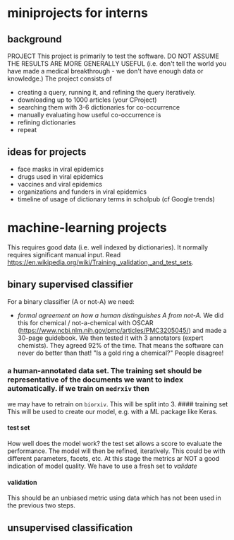 # miniprojects for interns

## background

PROJECT
This project is primarily to test the software. DO NOT ASSUME THE RESULTS ARE MORE GENERALLY USEFUL (i.e. don't tell the world you have made a medical breakthrough - we don't have enough data or knowledge.)
The project consists of 
* creating a query, running it, and refining the query iteratively.
* downloading up to 1000 articles (your CProject)
* searching them with 3-6 dictionaries for co-occurrence
* manually evaluating how useful co-occurrence is
* refining dictionaries
* repeat

## ideas for projects
* face masks in viral epidemics
* drugs used in viral epidemics
* vaccines and viral epidemics
* organizations and funders in viral epidemics
* timeline of usage of dictionary terms in scholpub (cf Google trends)

# machine-learning projects
This requires good data (i.e. well indexed by dictionaries). It normally requires significant manual input. 
Read https://en.wikipedia.org/wiki/Training,_validation,_and_test_sets.

## binary supervised classifier 

For a binary classifier (A or not-A) we need:
* *formal agreement on how a human distinguishes A from not-A.* We did this for chemical / not-a-chemical with OSCAR 
(https://www.ncbi.nlm.nih.gov/pmc/articles/PMC3205045/) and made 
a 30-page guidebook. We then tested it with 3 annotators (expert chemists). They agreed 92% of the time. That means the software 
can never do better than that! "Is a gold ring a chemical?" People disagree!
### a human-annotated data set.  The training set should be representative of the documents we want to index automatically. if we train on `medrxiv` then
we may have to retrain on `biorxiv`. This will be split into 3.
#### training set
This will be used to create our model, e.g. with a ML package like Keras. 
#### test set
How well does the model work? the test set allows a score to evaluate the performance. The model will then be refined, iteratively. This
could be with different parameters, facets, etc.
At this stage the metrics ar NOT a good indication of model quality. We have to use a fresh set to *validate*
#### validation
This should be an unbiased metric using data which has not been used in the previous two steps.

## unsupervised classification

